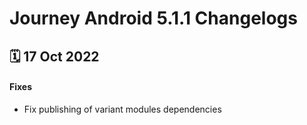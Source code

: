 # Journey Android 5.1.1 Changelogs

<h2>🗓 17 Oct 2022</h2>

#### Fixes
- Fix publishing of variant modules dependencies
